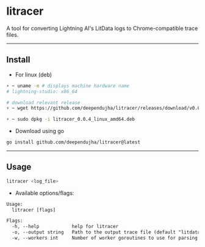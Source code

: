 # litracer

A tool for converting Lightning AI's LitData logs to Chrome-compatible trace files.

---

## Install

- For linux (deb)

```bash
⚡ ~ uname -m # displays machine hardware name
# lightning-studio: x86_64

# download relevant release
⚡ ~ wget https://github.com/deependujha/litracer/releases/download/v0.0.4/litracer_0.0.4_linux_amd64.deb

⚡ ~ sudo dpkg -i litracer_0.0.4_linux_amd64.deb
```

- Download using go

```bash
go install github.com/deependujha/litracer@latest
```

---

## Usage

```bash
litracer <log_file>
```

- Available options/flags:

```txt
Usage:
  litracer [flags]

Flags:
  -h, --help            help for litracer
  -o, --output string   Path to the output trace file (default "litdata_trace.json")
  -w, --workers int     Number of worker goroutines to use for parsing (default 1)
```
